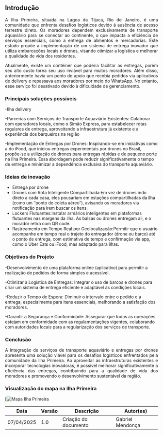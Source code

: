 ## Introdução 

<p align = "justify">
A Ilha Primeira, situada na Lagoa da Tijuca, Rio de Janeiro, é uma comunidade que enfrenta desafios logísticos devido à ausência de acesso terrestre direto. Os moradores dependem exclusivamente de transporte aquaviário para se conectar ao continente, o que impacta a eficiência de serviços essenciais, como a entrega de alimentos e mercadorias. Este estudo propõe a implementação de um sistema de entrega inovador que utiliza embarcações locais e drones, visando otimizar a logística e melhorar a qualidade de vida dos residentes.​
</p>

<p align = "justify">
Atualmente, existe um contêiner que poderia facilitar as entregas, porém seu alto custo torna seu uso inviável para muitos moradores. Além disso, anteriormente havia um ponto de apoio que recebia pedidos via aplicativos de delivery e repassava aos moradores por meio do WhatsApp. No entanto, esse serviço foi desativado devido à dificuldade de gerenciamento.
</p>

### Principais soluções possíveis
-Ilha delivery

-Parcerias com Serviços de Transporte Aquaviário Existentes: Colaborar com operadores locais, como o Simão Express, para estabelecer rotas regulares de entrega, aproveitando a infraestrutura já existente e a experiência dos barqueiros na região

-Implementação de Entregas por Drones: Inspirando-se em iniciativas como a do iFood, que iniciou entregas experimentais por drones no Brasil, propõe-se a utilização de drones para entregas rápidas e de pequeno porte na Ilha Primeira. Essa abordagem pode reduzir significativamente o tempo de entrega e minimizar a dependência exclusiva do transporte aquaviário.

### Ideias de inovação

- Entrega por drone
- Drones com Rota Inteligente Compartilhada:Em vez de drones indo direto a cada casa, eles pousariam em estações compartilhadas da ilha (como um “ponto de coleta aéreo”), avisando os moradores via notificação para irem buscar os itens.
- Lockers Flutuantes:Instalar armários inteligentes em plataformas flutuantes nas margens da ilha. As balsas ou drones entregam ali, e o morador retira com QR code.
- Rastreamento em Tempo Real por Geolocalização:Permitir que o usuário acompanhe em tempo real o trajeto do entregador (drone ou barco) até o ponto de entrega, com estimativa de tempo e confirmação via app, como o Uber Eats ou iFood, mas adaptado para ilhas.

### Objetivos do Projeto
-Desenvolvimento de uma plataforma online (aplicativo) para permitir a realização de pedidos de forma simples e acessível.

-Otimizar a Logística de Entregas: Integrar o uso de barcos e drones para criar um sistema de entrega eficiente e adaptável às condições locais.​

-Reduzir o Tempo de Espera: Diminuir o intervalo entre o pedido e a entrega, especialmente para itens essenciais, melhorando a satisfação dos moradores.​

-Garantir a Segurança e Conformidade: Assegurar que todas as operações estejam em conformidade com as regulamentações vigentes, colaborando com autoridades locais para a regularização dos serviços de transporte.

### Conclusão

<p align = "justify">
A integração de serviços de transporte aquaviário e entregas por drones apresenta uma solução viável para os desafios logísticos enfrentados pela comunidade da Ilha Primeira. Ao aproveitar as infraestruturas existentes e incorporar tecnologias inovadoras, é possível melhorar significativamente a eficiência das entregas, contribuindo para a qualidade de vida dos moradores e promovendo o desenvolvimento sustentável da região.</p>

### Visualização do mapa na Ilha Primeira
[![Mapa Ilha Primeira](docs/assets/Mapa_da_Ilha/image.png)


| Data       | Versão | Descrição                | Autor(es) |
|------------|--------|--------------------------|-----------|
| 07/04/2025 | 1.0    | Criação do documento      |  Gabriel Mendonça |
